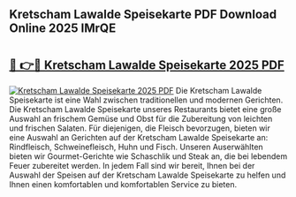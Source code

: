 ## Kretscham Lawalde Speisekarte PDF Download Online 2025 IMrQE

# <h2><a href="http://gccb6o6.nevu.top/?p=Kretscham+Lawalde+Speisekarte">🔗 👉🔴 Kretscham Lawalde Speisekarte 2025 PDF</a></h2>

[![Kretscham Lawalde Speisekarte 2025 PDF](https://i.imgur.com/dBaPXMq.png)](http://gccb6o6.nevu.top/?p=Kretscham+Lawalde+Speisekarte)
Die Kretscham Lawalde Speisekarte ist eine Wahl zwischen traditionellen und modernen Gerichten. Die Kretscham Lawalde Speisekarte unseres Restaurants bietet eine große Auswahl an frischem Gemüse und Obst für die Zubereitung von leichten und frischen Salaten. Für diejenigen, die Fleisch bevorzugen, bieten wir eine Auswahl an Gerichten auf der Kretscham Lawalde Speisekarte an: Rindfleisch, Schweinefleisch, Huhn und Fisch. Unseren Auserwählten bieten wir Gourmet-Gerichte wie Schaschlik und Steak an, die bei lebendem Feuer zubereitet werden. In jedem Fall sind wir bereit, Ihnen bei der Auswahl der Speisen auf der Kretscham Lawalde Speisekarte zu helfen und Ihnen einen komfortablen und komfortablen Service zu bieten.
